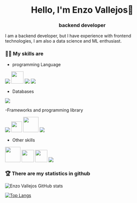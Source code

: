 <h1 align="center">Hello, I'm Enzo Vallejos👋</h1>
<h3 align="center">backend developer</h3>

I am a backend developer, but I have experience with frontend technologies, I am also a data science and ML enthusiast.

### 👨‍💻 My skills are
- programming Language

<a><img src="https://img.icons8.com/color/48/000000/javascript.png"/></a>
<a><img height=40px src="https://upload.wikimedia.org/wikipedia/commons/thumb/c/c3/Python-logo-notext.svg/768px-Python-logo-notext.svg.png"/></a>
<a><img src="https://img.icons8.com/color/48/000000/html-5.png"/></a>
<a><img src="https://img.icons8.com/color/48/000000/css3.png"/></a>

- Databases

<a><img src="https://img.icons8.com/color/48/000000/mongodb.png"/></a>

-Frameworks and programming library

<a><img src="https://img.icons8.com/color/48/000000/nodejs.png"/></a>
<a><img height= 35px src="https://upload.wikimedia.org/wikipedia/commons/thumb/9/95/Vue.js_Logo_2.svg/1184px-Vue.js_Logo_2.svg.png"/></a>
<a><img height=50px src="https://www.vectorlogo.zone/logos/djangoproject/djangoproject-ar21.svg"></a> 
<a><img src="https://img.icons8.com/color/48/000000/bootstrap.png"/></a>

- Other skills

<a><img height=50px src="https://github.githubassets.com/images/modules/logos_page/GitHub-Mark.png"/></a>
<a><img height=40px src="https://upload.wikimedia.org/wikipedia/commons/thumb/1/18/GitLab_Logo.svg/1200px-GitLab_Logo.svg.png"/></a>
<a><img height=40px src="https://git-scm.com/images/logos/downloads/Git-Icon-1788C.png"/></a>
<a><img src="https://img.icons8.com/color/48/000000/docker.png"/></a>


### 🏆 There are my statistics in github

![Enzo Vallejos GitHub stats](https://github-readme-stats.vercel.app/api?username=EnzoVallejos&&show_icons=true)

[![Top Langs](https://github-readme-stats.vercel.app/api/top-langs/?username=EnzoVallejos&layout=compact)](https://github.com/EnzoVallejos/github-readme-stats)
